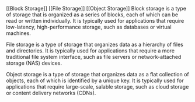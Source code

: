 [[Block Storage]]
[[File Storage]]
[[Object Storage]]
Block storage is a type of storage that is organized as a series of blocks, each of which can be read or written individually. It is typically used for applications that require low-latency, high-performance storage, such as databases or virtual machines.

File storage is a type of storage that organizes data as a hierarchy of files and directories. It is typically used for applications that require a more traditional file system interface, such as file servers or network-attached storage (NAS) devices.

Object storage is a type of storage that organizes data as a flat collection of objects, each of which is identified by a unique key. It is typically used for applications that require large-scale, salable storage, such as cloud storage or content delivery networks (CDNs).

